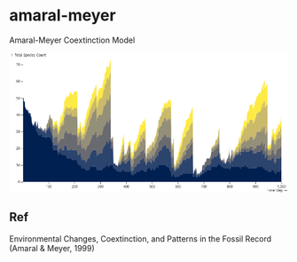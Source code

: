 # amaral-meyer
Amaral-Meyer Coextinction Model

![example plot](plot.png)

## Ref

Environmental Changes, Coextinction, and Patterns in the Fossil Record (Amaral & Meyer, 1999)
